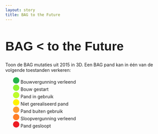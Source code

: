 ```yaml
---
layout: story
title: BAG to the Future
---
```


<style>
  @font-face {
    font-family: 'MyWebFont';
    src: url('bttf.ttf') format('truetype');
  }
  *.bttf {
    font-family: 'MyWebFont', Fallback, sans-serif !important;
    font-size: 280% !important;
  }
  ul {
    list-style-type: none !important;
  }
</style>

<h1 class="bttf">BAG &lt; to the Future</h1>

Toon de BAG mutaties uit 2015 in 3D.  Een BAG pand kan in één van de
volgende toestanden verkeren:

<ul>
  <li><svg height="20" viewBox="0 0 20 20" xmlns="http://www.w3.org/2000/svg"><circle cx="10" cy="10" fill="#22b14c" r="10"/></svg> Bouwvergunning verleend</li>
  <li><svg height="20" viewBox="0 0 20 20" xmlns="http://www.w3.org/2000/svg"><circle cx="10" cy="10" fill="#8ff334" r="10"/></svg> Bouw gestart</li>
  <li><svg height="20" viewBox="0 0 20 20" xmlns="http://www.w3.org/2000/svg"><circle cx="10" cy="10" fill="#bdfc2c" r="10"/></svg> Pand in gebruik</li>
  <li><svg height="20" viewBox="0 0 20 20" xmlns="http://www.w3.org/2000/svg"><circle cx="10" cy="10" fill="#fff200" r="10"/></svg> Niet gerealiseerd pand</li>
  <li><svg height="20" viewBox="0 0 20 20" xmlns="http://www.w3.org/2000/svg"><circle cx="10" cy="10" fill="#ff9a35" r="10"/></svg> Pand buiten gebruik</li>
  <li><svg height="20" viewBox="0 0 20 20" xmlns="http://www.w3.org/2000/svg"><circle cx="10" cy="10" fill="#ff7f27" r="10"/></svg> Sloopvergunning verleend</li>
  <li><svg height="20" viewBox="0 0 20 20" xmlns="http://www.w3.org/2000/svg"><circle cx="10" cy="10" fill="#ed1c24" r="10"/></svg> Pand gesloopt</li>
</ul>

<query data-endpoint="https://data.pdok.nl/sparql" data-query-ref="bag-to-the-future-q1.rq" data-output="geo3d"></query>
